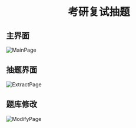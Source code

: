 
# <center>考研复试抽题</center>

## 主界面
![MainPage](https://github.com/user-attachments/assets/94fc38cc-85c2-4455-b613-123d5ce36dd6)

## 抽题界面
![ExtractPage](https://github.com/user-attachments/assets/3f0e4556-dcbc-47e5-a86d-1d74a5672d30)

## 题库修改
![ModifyPage](https://github.com/user-attachments/assets/a12638b1-f3ad-4d1d-af50-d6a19dedb046)
